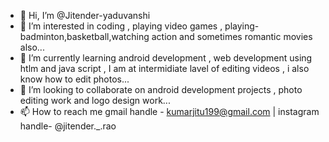 - 👋 Hi, I’m @Jitender-yaduvanshi
- 👀 I’m interested in coding , playing video games , playing-badminton,basketball,watching action and sometimes romantic movies also...
- 🌱 I’m currently learning android development , web development using htlm and java script , I am at intermidiate lavel of editing videos , i also know how to edit photos...
- 💞️ I’m looking to collaborate on android development projects , photo editing work and logo design work...
- 📫 How to reach me gmail handle - kumarjitu199@gmail.com | instagram handle- @jitender._.rao   

<!---
Jitender-yaduvanshi/Jitender-yaduvanshi is a ✨ special ✨ repository because its `README.md` (this file) appears on your GitHub profile.
You can click the Preview link to take a look at your changes.
--->
